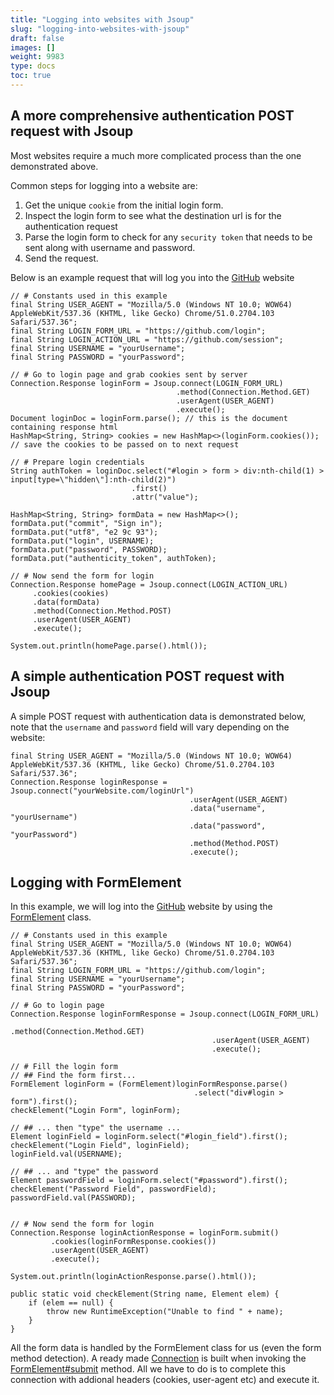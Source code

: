 ```yaml
---
title: "Logging into websites with Jsoup"
slug: "logging-into-websites-with-jsoup"
draft: false
images: []
weight: 9983
type: docs
toc: true
---
```


## A more comprehensive authentication POST request with Jsoup
Most websites require a much more complicated process than the one demonstrated above.

Common steps for logging into a website are:

 1. Get the unique `cookie` from the initial login form.
 2. Inspect the login form to see what the destination url is for the authentication request
 3. Parse the login form to check for any `security token` that needs to be sent along with username and password.
 4. Send the request.

Below is an example request that will log you into the [GitHub][1] website

    // # Constants used in this example
    final String USER_AGENT = "Mozilla/5.0 (Windows NT 10.0; WOW64) AppleWebKit/537.36 (KHTML, like Gecko) Chrome/51.0.2704.103 Safari/537.36"; 
    final String LOGIN_FORM_URL = "https://github.com/login";  
    final String LOGIN_ACTION_URL = "https://github.com/session";  
    final String USERNAME = "yourUsername";  
    final String PASSWORD = "yourPassword";  

    // # Go to login page and grab cookies sent by server
    Connection.Response loginForm = Jsoup.connect(LOGIN_FORM_URL)
                                         .method(Connection.Method.GET)
                                         .userAgent(USER_AGENT)
                                         .execute();  
    Document loginDoc = loginForm.parse(); // this is the document containing response html
    HashMap<String, String> cookies = new HashMap<>(loginForm.cookies()); // save the cookies to be passed on to next request  

    // # Prepare login credentials 
    String authToken = loginDoc.select("#login > form > div:nth-child(1) > input[type=\"hidden\"]:nth-child(2)")  
                               .first()  
                               .attr("value");  

    HashMap<String, String> formData = new HashMap<>();
    formData.put("commit", "Sign in");  
    formData.put("utf8", "e2 9c 93");  
    formData.put("login", USERNAME);  
    formData.put("password", PASSWORD);  
    formData.put("authenticity_token", authToken);  

    // # Now send the form for login
    Connection.Response homePage = Jsoup.connect(LOGIN_ACTION_URL)  
         .cookies(cookies)  
         .data(formData)  
         .method(Connection.Method.POST)  
         .userAgent(USER_AGENT)  
         .execute();

    System.out.println(homePage.parse().html());  

  [1]: https://github.com/

## A simple authentication POST request with Jsoup
A simple POST request with authentication data is demonstrated below, note that the `username` and `password` field will vary depending on the website:

    final String USER_AGENT = "Mozilla/5.0 (Windows NT 10.0; WOW64) AppleWebKit/537.36 (KHTML, like Gecko) Chrome/51.0.2704.103 Safari/537.36";
    Connection.Response loginResponse = Jsoup.connect("yourWebsite.com/loginUrl")
                                            .userAgent(USER_AGENT)
                                            .data("username", "yourUsername")
                                            .data("password", "yourPassword")
                                            .method(Method.POST)
                                            .execute();

## Logging with FormElement
In this example, we will log into the [GitHub][1] website by using the [FormElement][2] class.

    // # Constants used in this example
    final String USER_AGENT = "Mozilla/5.0 (Windows NT 10.0; WOW64) AppleWebKit/537.36 (KHTML, like Gecko) Chrome/51.0.2704.103 Safari/537.36"; 
    final String LOGIN_FORM_URL = "https://github.com/login";
    final String USERNAME = "yourUsername";  
    final String PASSWORD = "yourPassword";  

    // # Go to login page
    Connection.Response loginFormResponse = Jsoup.connect(LOGIN_FORM_URL)
                                                 .method(Connection.Method.GET)
                                                 .userAgent(USER_AGENT)
                                                 .execute();  

    // # Fill the login form
    // ## Find the form first...
    FormElement loginForm = (FormElement)loginFormResponse.parse()
                                             .select("div#login > form").first();
    checkElement("Login Form", loginForm);

    // ## ... then "type" the username ...
    Element loginField = loginForm.select("#login_field").first();
    checkElement("Login Field", loginField);
    loginField.val(USERNAME);

    // ## ... and "type" the password
    Element passwordField = loginForm.select("#password").first();
    checkElement("Password Field", passwordField);
    passwordField.val(PASSWORD);        


    // # Now send the form for login
    Connection.Response loginActionResponse = loginForm.submit()
             .cookies(loginFormResponse.cookies())
             .userAgent(USER_AGENT)  
             .execute();

    System.out.println(loginActionResponse.parse().html());

    public static void checkElement(String name, Element elem) {
        if (elem == null) {
            throw new RuntimeException("Unable to find " + name);
        }
    }

All the form data is handled by the FormElement class for us (even the form method detection). A ready made [Connection][3] is built when invoking the [FormElement#submit][4] method. All we have to do is to complete this connection with addional headers (cookies, user-agent etc) and execute it.


  [1]: https://github.com/
  [2]: https://jsoup.org/apidocs/org/jsoup/nodes/FormElement.html
  [3]: https://jsoup.org/apidocs/org/jsoup/Connection.html
  [4]: https://jsoup.org/apidocs/org/jsoup/nodes/FormElement.html#submit--

